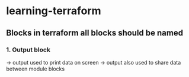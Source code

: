 # learning-terraform

## Blocks in terraform all blocks should be named 

### 1. Output block 
-> output used to print data on screen 
-> output also used to share data between module blocks 